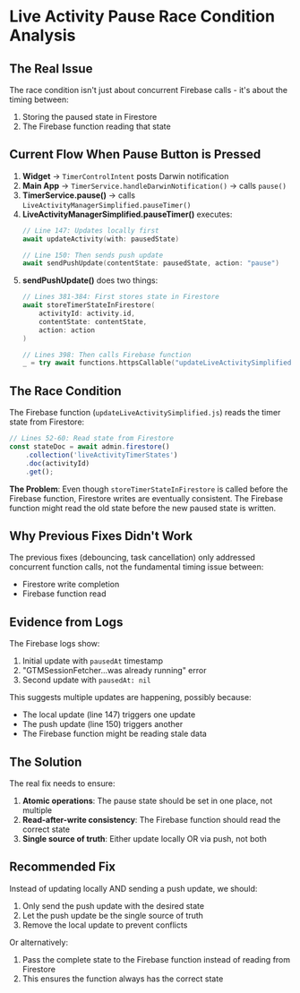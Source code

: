# Live Activity Pause Race Condition Analysis

## The Real Issue

The race condition isn't just about concurrent Firebase calls - it's about the timing between:
1. Storing the paused state in Firestore
2. The Firebase function reading that state

## Current Flow When Pause Button is Pressed

1. **Widget** → `TimerControlIntent` posts Darwin notification
2. **Main App** → `TimerService.handleDarwinNotification()` → calls `pause()`
3. **TimerService.pause()** → calls `LiveActivityManagerSimplified.pauseTimer()`
4. **LiveActivityManagerSimplified.pauseTimer()** executes:
   ```swift
   // Line 147: Updates locally first
   await updateActivity(with: pausedState)
   
   // Line 150: Then sends push update
   await sendPushUpdate(contentState: pausedState, action: "pause")
   ```
5. **sendPushUpdate()** does two things:
   ```swift
   // Lines 381-384: First stores state in Firestore
   await storeTimerStateInFirestore(
       activityId: activity.id,
       contentState: contentState,
       action: action
   )
   
   // Lines 398: Then calls Firebase function
   _ = try await functions.httpsCallable("updateLiveActivitySimplified").call(data)
   ```

## The Race Condition

The Firebase function (`updateLiveActivitySimplified.js`) reads the timer state from Firestore:
```javascript
// Lines 52-60: Read state from Firestore
const stateDoc = await admin.firestore()
    .collection('liveActivityTimerStates')
    .doc(activityId)
    .get();
```

**The Problem**: Even though `storeTimerStateInFirestore` is called before the Firebase function, Firestore writes are eventually consistent. The Firebase function might read the old state before the new paused state is written.

## Why Previous Fixes Didn't Work

The previous fixes (debouncing, task cancellation) only addressed concurrent function calls, not the fundamental timing issue between:
- Firestore write completion
- Firebase function read

## Evidence from Logs

The Firebase logs show:
1. Initial update with `pausedAt` timestamp
2. "GTMSessionFetcher...was already running" error
3. Second update with `pausedAt: nil`

This suggests multiple updates are happening, possibly because:
- The local update (line 147) triggers one update
- The push update (line 150) triggers another
- The Firebase function might be reading stale data

## The Solution

The real fix needs to ensure:
1. **Atomic operations**: The pause state should be set in one place, not multiple
2. **Read-after-write consistency**: The Firebase function should read the correct state
3. **Single source of truth**: Either update locally OR via push, not both

## Recommended Fix

Instead of updating locally AND sending a push update, we should:
1. Only send the push update with the desired state
2. Let the push update be the single source of truth
3. Remove the local update to prevent conflicts

Or alternatively:
1. Pass the complete state to the Firebase function instead of reading from Firestore
2. This ensures the function always has the correct state
